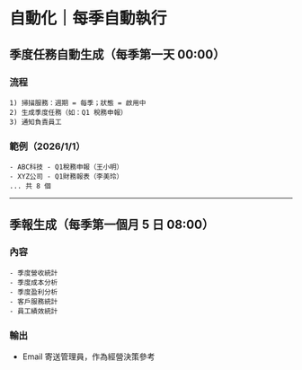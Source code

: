# 自動化｜每季自動執行

## 季度任務自動生成（每季第一天 00:00）

### 流程
```
1) 掃描服務：週期 = 每季；狀態 = 啟用中
2) 生成季度任務（如：Q1 稅務申報）
3) 通知負責員工
```

### 範例（2026/1/1）
```
- ABC科技 - Q1稅務申報（王小明）
- XYZ公司 - Q1財務報表（李美玲）
... 共 8 個
```

---

## 季報生成（每季第一個月 5 日 08:00）

### 內容
```
- 季度營收統計
- 季度成本分析
- 季度盈利分析
- 客戶服務統計
- 員工績效統計
```

### 輸出
- Email 寄送管理員，作為經營決策參考
